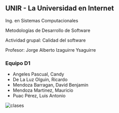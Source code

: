 ## UNIR - La Universidad en Internet

Ing. en Sistemas Computacionales

Metodologías de Desarrollo de Software

Actividad grupal: Calidad del software

Profesor: Jorge Alberto Izaguirre Ysaguirre


### Equipo D1
 - Angeles Pascual, Candy
 - De La Luz Olguin, Ricardo
 - Mendoza Barragan, David Benjamin
 - Mendoza Martinez, Mauricio
 - Puac Pérez, Luis Antonio

![clases](https://github.com/user-attachments/assets/e6a37f05-a6f0-404b-b5c1-7f0d9af457e7)
